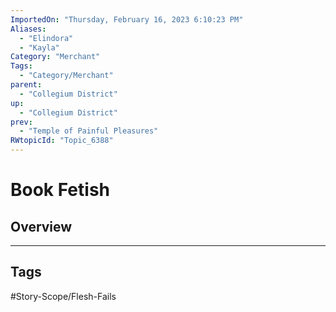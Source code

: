 ```yaml
---
ImportedOn: "Thursday, February 16, 2023 6:10:23 PM"
Aliases:
  - "Elindora"
  - "Kayla"
Category: "Merchant"
Tags:
  - "Category/Merchant"
parent:
  - "Collegium District"
up:
  - "Collegium District"
prev:
  - "Temple of Painful Pleasures"
RWtopicId: "Topic_6388"
---
```

# Book Fetish
## Overview

---
## Tags
#Story-Scope/Flesh-Fails

